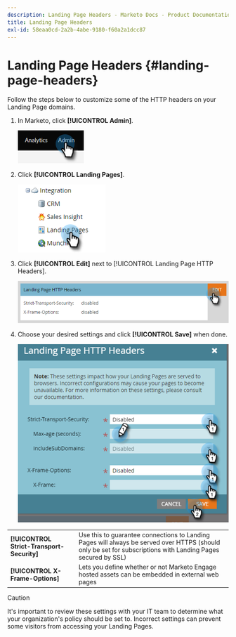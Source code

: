 ```yaml
---
description: Landing Page Headers - Marketo Docs - Product Documentation
title: Landing Page Headers
exl-id: 58eaa0cd-2a2b-4abe-9180-f60a2a1dcc87
---
```

# Landing Page Headers {#landing-page-headers}

Follow the steps below to customize some of the HTTP headers on your Landing Page domains.

1. In Marketo, click **[!UICONTROL Admin]**.

   ![](assets/landing-page-headers-1.png)

1. Click **[!UICONTROL Landing Pages]**.

   ![](assets/landing-page-headers-2.png)

1. Click **[!UICONTROL Edit]** next to [!UICONTROL Landing Page HTTP Headers].

   ![](assets/landing-page-headers-3.png)

1. Choose your desired settings and click **[!UICONTROL Save]** when done.

   ![](assets/landing-page-headers-4.png)

<table>
 <tr>
  <td><strong>[!UICONTROL Strict-Transport-Security]</strong></td>
  <td>Use this to guarantee connections to Landing Pages will always be served over HTTPS (should only be set for subscriptions with Landing Pages secured by SSL)</td>
 </tr>
 <tr>
  <td><strong>[!UICONTROL X-Frame-Options]</strong></td>
  <td>Lets you define whether or not Marketo Engage hosted assets can be embedded in external web pages</td>
 </tr>
</table>

>[!CAUTION]
>
>It's important to review these settings with your IT team to determine what your organization's policy should be set to. Incorrect settings can prevent some visitors from accessing your Landing Pages.
